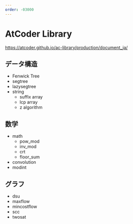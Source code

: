 ```yaml
---
order: -03000
---
```

# AtCoder Library

https://atcoder.github.io/ac-library/production/document_ja/

## データ構造

- Fenwick Tree
- segtree
- lazysegtree
- string
  - suffix array
  - lcp array
  - z algorithm

## 数学

- math
  - pow_mod
  - inv_mod
  - crt
  - floor_sum
- convolution
- modint

## グラフ

- dsu
- maxflow
- mincostflow
- scc
- twosat
